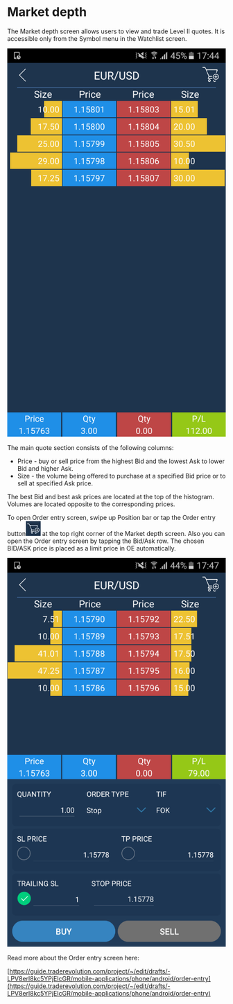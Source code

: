 # Market depth

The Market depth screen allows users to view and trade Level II quotes. It is accessible only from the Symbol menu in the Watchlist screen.

![](../../../.gitbook/assets/1%20%2823%29.png)


The main quote section consists of the following columns:

* Price - buy or sell price from the highest Bid and the lowest Ask to lower Bid and higher Ask.
* Size - the volume being offered to purchase at a specified Bid price or to sell at specified Ask price.

The best Bid and best ask prices are located at the top of the histogram. Volumes are located opposite to the corresponding prices.

To open Order entry screen, swipe up Position bar or tap the Order entry button![](../../../.gitbook/assets/oe%20%281%29.jpg)
at the top right corner of the Market depth screen. Also you can open the Order entry screen by tapping the Bid/Ask row. The chosen BID/ASK price is placed as a limit price in OE automatically.

![](../../../.gitbook/assets/3%20%286%29.png)

Read more about the Order entry screen here:

[https://guide.traderevolution.com/project/~/edit/drafts/-LPV8erl8kc5YPjEIcGR/mobile-applications/phone/android/order-entry](https://guide.traderevolution.com/project/~/edit/drafts/-LPV8erl8kc5YPjEIcGR/mobile-applications/phone/android/order-entry)

